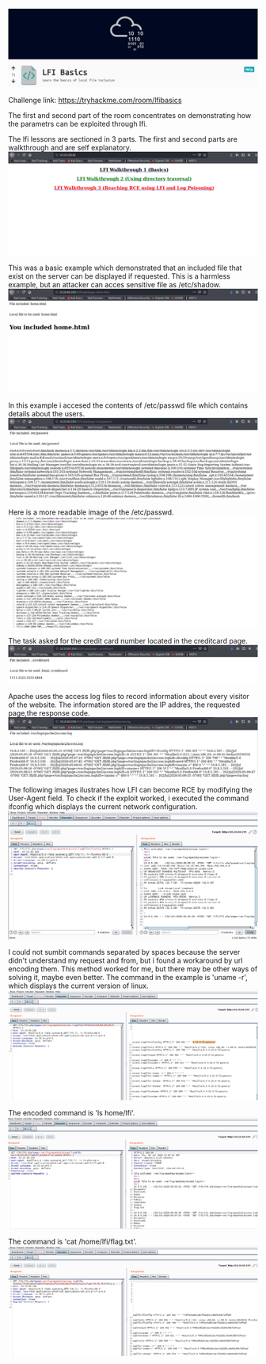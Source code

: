 
![alt text](https://github.com/Alex-Stinga/TryHackMe/blob/master/Basic%20lfi/thmlfi.png)

Challenge link: https://tryhackme.com/room/lfibasics

The first and second part of the room concentrates on demonstrating how the parametrs can be exploited through lfi.

The lfi lessons are sectioned in 3 parts. The first and second parts are walkthrough and are self explanatory.
![alt text](https://github.com/Alex-Stinga/TryHackMe/blob/master/Basic%20lfi/1.png)

This was a basic example which demonstrated that an included file that exist on the server can be displayed if requested. This is a harmless example, but an attacker can acces sensitive file as /etc/shadow.
![alt text](https://github.com/Alex-Stinga/TryHackMe/blob/master/Basic%20lfi/1.2.png)

In this example i accesed the contents of /etc/passwd file which contains details about the users.
![alt text](https://github.com/Alex-Stinga/TryHackMe/blob/master/Basic%20lfi/3.png)

Here is a more readable image of the /etc/passwd.
![alt text](https://github.com/Alex-Stinga/TryHackMe/blob/master/Basic%20lfi/4.png)

The task asked for the credit card number located in the creditcard page.
![alt text](https://github.com/Alex-Stinga/TryHackMe/blob/master/Basic%20lfi/5.png)

Apache uses the access log files to record information about every visitor of the website. The information stored are the IP addres, the requested page,the response code.
![alt text](https://github.com/Alex-Stinga/TryHackMe/blob/master/Basic%20lfi/6.png)

The following images ilustrates how LFI can become RCE by modifying the User-Agent field. To check if the exploit worked, i executed the command ifconfig which displays the current network configuration.
![alt text](https://github.com/Alex-Stinga/TryHackMe/blob/master/Basic%20lfi/7.png)

I could not sumbit commands separated by spaces because the server didn't understand my request and from, but i found a workaround by url encoding them. This method worked for me, but there may be other ways of solving it, maybe even better. The command in the example is 'uname -r', which displays the current version of linux.
![alt text](https://github.com/Alex-Stinga/TryHackMe/blob/master/Basic%20lfi/8.png)

The encoded command is 'ls home/lfi'.
![alt text](https://github.com/Alex-Stinga/TryHackMe/blob/master/Basic%20lfi/9.png)

The command is 'cat /home/lfi/flag.txt'.
![alt text](https://github.com/Alex-Stinga/TryHackMe/blob/master/Basic%20lfi/10.png)
